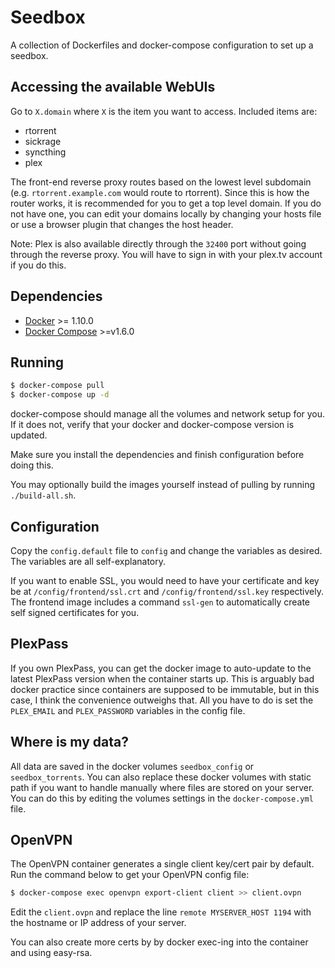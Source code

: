 # Seedbox
A collection of Dockerfiles and docker-compose configuration to set up a
seedbox.

## Accessing the available WebUIs
Go to `X.domain` where `X` is the item you want to access.
Included items are:
- rtorrent
- sickrage
- syncthing
- plex

The front-end reverse proxy routes based on the lowest level subdomain (e.g.
`rtorrent.example.com` would route to rtorrent). Since this is how the router
works, it is recommended for you to get a top level domain. If you do not have
one, you can edit your domains locally by changing your hosts file or use a
browser plugin that changes the host header.

Note: Plex is also available directly through the `32400` port without going
through the reverse proxy. You will have to sign in with your plex.tv account
if you do this.

## Dependencies
- [Docker](https://github.com/docker/docker) >= 1.10.0
- [Docker Compose](https://github.com/docker/compose) >=v1.6.0

## Running
```sh
$ docker-compose pull
$ docker-compose up -d
```
docker-compose should manage all the volumes and network setup for you. If it
does not, verify that your docker and docker-compose version is updated.

Make sure you install the dependencies and finish configuration before doing
this.

You may optionally build the images yourself instead of pulling by running
`./build-all.sh`.

## Configuration
Copy the `config.default` file to `config` and change the variables as desired.
The variables are all self-explanatory.

If you want to enable SSL, you would need to have your certificate and key be
at `/config/frontend/ssl.crt` and `/config/frontend/ssl.key` respectively. The
frontend image includes a command `ssl-gen` to automatically create self signed
certificates for you.

## PlexPass
If you own PlexPass, you can get the docker image to auto-update to the latest
PlexPass version when the container starts up. This is arguably bad docker
practice since containers are supposed to be immutable, but in this case, I
think the convenience outweighs that. All you have to do is set the
`PLEX_EMAIL` and `PLEX_PASSWORD` variables in the config file.

## Where is my data?
All data are saved in the docker volumes `seedbox_config` or
`seedbox_torrents`.
You can also replace these docker volumes with static path if you want to
handle manually where files are stored on your server. You can do this by
editing the volumes settings in the `docker-compose.yml` file.

## OpenVPN
The OpenVPN container generates a single client key/cert pair by default.
Run the command below to get your OpenVPN config file:
```sh
$ docker-compose exec openvpn export-client client >> client.ovpn
```
Edit the `client.ovpn` and replace the line `remote MYSERVER_HOST 1194` with
the hostname or IP address of your server.

You can also create more certs by by docker exec-ing into the container and
using easy-rsa.
